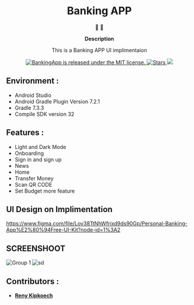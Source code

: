 <h1 align="center">
Banking APP
</h1>

<p align="center">
   📄 🚀
</p>

<p align="center">
  <strong>
   Description
  </strong>
</p>

<p align="center">
 This is a Banking APP UI implimentaion 
</p>

<p align="center">

<a href="https://github.com/Tr-reny/BankingApp/blob/master/LICENCE">
 <img src="https://img.shields.io/badge/license-MIT-blue.svg" alt="BankingApp is released under the MIT license." />
  </a>

   <a href="https://img.shields.io/github/stars/Tr-reny/BankingApp?style=social">
  <img src="https://img.shields.io/github/stars/Tr-reny/BankingApp?style=social" alt="Stars" />
 </a>

<a href="https://komarev.com/ghpvc/?username=BankingApp&color=green">
  <img src="https://komarev.com/ghpvc/?username=BankingApp&color=green" />
 </a>



</p>

## Environment :

* Android Studio
* Android Gradle Plugin Version 7.2.1
* Gradle 7.3.3
* Compile SDK version 32

## Features :

* Light and Dark Mode
* Onboarding
* Sign in and sign up
* News
* Home 
* Transfer Money
* Scan QR CODE
* Set Budget more feature 


## UI Design on Implimentation
https://www.figma.com/file/Lov38TtNhWfrixd9ds90Gp/Personal-Banking-App%E2%80%94Free-UI-Kit?node-id=1%3A2


## SCREENSHOOT
![Group 1](https://user-images.githubusercontent.com/57016982/200635344-d5cc91cb-bc7a-42c7-b9de-c0dd5e1f5c6d.png)
![sd](https://user-images.githubusercontent.com/57016982/200635754-1264fc3a-40d7-460f-b644-092e3a2dd449.png)

## Contributors :

* [**Reny Kipkoech**](https://github.com/Tr-reny)


